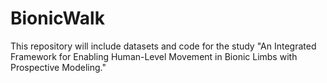 # BionicWalk

This repository will include datasets and code for the study "An Integrated Framework for Enabling Human-Level Movement in Bionic Limbs with Prospective Modeling."
 
